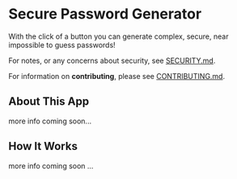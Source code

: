 # Secure Password Generator

With the click of a button you can generate complex, secure, near impossible to guess passwords!

For notes, or any concerns about security, see [SECURITY.md](/SECURITY.md).

For information on **contributing**, please see [CONTRIBUTING.md](/CONTRIBUTING.md).

## About This App

more info coming soon...

## How It Works

more info coming soon ...
